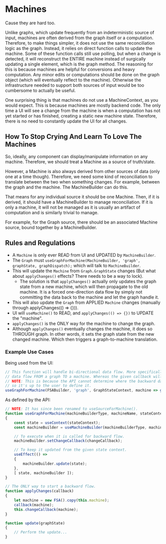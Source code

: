 # Machines

Cause they are hard too.

Unlike graphs, which update frequently from an indeterministic source of input, machines
are often derived from the graph itself or a computation. Therefore, to make things simpler,
it does not use the same reconciliation logic as the graph. Instead, it relies on direct
function calls to update the machine. Some of these function calls still use polling, but
when a change is detected, it will reconstruct the ENTIRE machine instead of surgically
updating a single element, which is the graph method. The reasoning for this is because
machines are helpful for conversions and heavy computation. Any minor edits or computations
should be done on the graph object (which will eventually reflect to the machine). Otherwise
the infrastructure needed to support both sources of input would be too cumbersome to actually
be useful.

One surprising thing is that machines do not use a MachineContext, as you would expect. This
is because machines are mostly backend code. The only time a UI will see a change from the
machine is when a computation has not yet started or has finished, creating a static new machine
state. Therefore, there is no need to constantly update the UI for all changes.

## How To Stop Crying And Learn To Love The Machines
So, ideally, any component can display/manipulate information on any machine. Therefore,
we should treat a Machine as a source of truth/state.

However, a Machine is also always derived from other sources of data (only one at a time
though). Therefore, we need some kind of reconciliation to translate between the two when
something changes. For example, between the graph and the machine. The MachineBuilder can
do this.

That means for any individual source it should be one Machine. Then, if it is derived, it
should have a MachineBuilder to manage reconciliation. If it is only a machine, it will
not be managed as it is usually an artifact of computation and is similarly trivial to manage.

For example, for the Graph source, there should be an associated Machine source, bound
together by a MachineBuilder.

## Rules and Regulations
- A `Machine` is only ever READ from UI and UPDATED by `MachineBuilder`.
- The `Graph` must `useGraphForMachine(MachineBuilder, 'graph', graphState, graphDispatch);`
which will talk to `MachineBuilder`.
- This will update the `Machine` from `Graph.GraphState` changes (But what about
`applyChanges()` effects? There needs to be a way to lock).
    - The solution is that `applyChanges()` actually only updates the graph state from a
    new machine, which will then propagate to the old machine. It is a forced one-direction
    data flow by simply not committing the data back to the machine and let the graph handle it.
- This will also update the `Graph` from APPLIED `Machine` changes (manually through applyChanges(() => {})).
- UI will `useMachine()` to READ, and `applyChanges(() => {})` to UPDATE the "machine".
- `applyChanges()` is the ONLY way for the machine to change the graph.
- Although `applyChanges()` eventually changes the machine, it does so THROUGH graph. In other
words, it sets the graph state from the new changed machine. Which then triggers a
graph-to-machine translation.

### Example Use Cases

Being used from the UI:
```javascript
// This function will handle bi-directional data flow. More specifically, the function will implement
// data flow FROM a graph TO a machine. Whereas the given callback will handle flow FROM a machine TO a graph.
// NOTE: This is because the API cannot determine where the backward data flow should end up at,
// so it's up to the user to define it.
useGraphForMachine(FSABuilder, 'graph', GraphStateContext, machine => graphDispatch({}));
```

As defined by the API:
```javascript
// NOTE: It has since been renamed to useSourceForMachine().
function useGraphForMachine(machineBuilderType, machineName, stateContext, changeCallback)
{
    const state = useContext(stateContext);
    const machineBuilder = useMachineBuilder(machineBuilderType, machineName);

    // To execute when it is called for backward flow.
    machineBuilder.setChangeCallback(changeCallback);

    // To keep it updated from the given state context.
    useEffect(() =>
    {
        machineBuilder.update(state);
    },
    [ state, machineBuilder ]);
}

// The ONLY way to start a backward flow.
function applyChanges(callback)
{
    let machine = new FSA().copy(this.machine);
    callback(machine);
    this.changeCallback(machine);
}

function update(graphState)
{
    // Perform the update...
}
```
